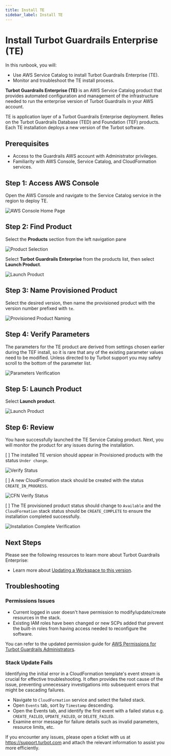 ```yaml
---
title: Install TE
sidebar_label: Install TE
---
```


# Install Turbot Guardrails Enterprise (TE)

In this runbook, you will:
- Use AWS Service Catalog to install Turbot Guardrails Enterprise (TE).
- Monitor and troubleshoot the TE install process.

**Turbot Guardrails Enterprise (TE)** is an AWS Service Catalog product that provides automated configuration and management of the infrastructure needed to run the enterprise version of Turbot Guardrails in your AWS account.

TE is application layer of a Turbot Guardrails Enterprise deployment. Relies on the Turbot Guardrails Database (TED) and Foundation (TEF) products. Each TE installation deploys a new version of the Turbot software.

## Prerequisites

- Access to the Guardrails AWS account with Administrator privileges.
- Familiarity with AWS Console, Service Catalog, and CloudFormation services.

## Step 1: Access AWS Console

Open the AWS Console and navigate to the Service Catalog service in the region to deploy TE.

![AWS Console Home Page](/images/docs/guardrails/runbooks/enterprise-install/install-te/install-te-aws-console.png)

## Step 2: Find Product

Select the **Products** section from the left navigation pane

![Product Selection](/images/docs/guardrails/runbooks/enterprise-install/install-te/install-te-product-selection.png)

Select **Turbot Guardrails Enterprise** from the products list, then select **Launch Product**.

![Launch Product](/images/docs/guardrails/runbooks/enterprise-install/install-te/install-te-launch-product.png)

## Step 3: Name Provisioned Product

Select the desired version, then name the provisioned product with the version number prefixed with `te`.

![Provisioned Product Naming](/images/docs/guardrails/runbooks/enterprise-install/install-te/install-te-product-naming.png)

## Step 4: Verify Parameters

The parameters for the TE product are derived from settings chosen earlier during the TEF install, so it is rare that any of the existing parameter values need to be modified. Unless directed to by Turbot support you may safely scroll to the bottom of the parameter list.

![Parameters Verification](/images/docs/guardrails/runbooks/enterprise-install/install-te/install-te-parameters-verification.png)

## Step 5: Launch Product

Select **Launch product**.

![Launch Product](/images/docs/guardrails/runbooks/enterprise-install/install-te/install-te-launch.png)

## Step 6: Review

You have successfully launched the TE Service Catalog product. Next, you will monitor the product for any issues during the installation.

[ ] The installed TE version should appear in Provisioned products with the status `Under change`.

![Verify Status](/images/docs/guardrails/runbooks/enterprise-install/install-te/install-te-verify-install.png)

[ ] A new CloudFormation stack should be created with the status `CREATE_IN_PROGRESS`.

![CFN Verify Status](/images/docs/guardrails/runbooks/enterprise-install/install-te/install-te-cfn-status.png)

[ ] The TE provisioned product status should change to `Available` and the `CloudFormation` stack status should be `CREATE_COMPLETE` to ensure the installation completed successfully.

![Installation Complete Verification](/images/docs/guardrails/runbooks/enterprise-install/install-te/install-te-install-complete-status.png)

## Next Steps

Please see the following resources to learn more about Turbot Guardrails Enterprise:

- Learn more about [Updating a Workspace to this version](https://turbot.com/guardrails/docs/enterprise/updating-stacks/update-workspace#updating-the-workspace).

## Troubleshooting

### Permissions Issues

- Current logged in user doesn't have permission to modify/update/create resources in the stack.
- Existing IAM roles have been changed or new SCPs added that prevent the built-in roles from having access needed to reconfigure the software.

You can refer to the updated  permission guide for [AWS Permissions for Turbot Guardrails Administrators](https://turbot.com/guardrails/docs/enterprise/FAQ/admin-permissions#aws-permissions-for-turbot-guardrails-administrators).

### Stack Update Fails

Identifying the initial error in a CloudFormation template's event stream is crucial for effective troubleshooting. It often provides the root cause of the issue, preventing unnecessary investigations into subsequent errors that might be cascading failures.

- Navigate to `CloudFormation` service and select the failed stack.
- Open `Events` tab, sort by `Timestamp` descending.
- Open the Events tab, and identify the first event with a failed status e.g. `CREATE_FAILED`, `UPDATE_FAILED`, or `DELETE_FAILED`.
- Examine error message for failure details such as invalid parameters, resource limits, etc.

If you encounter any issues, please open a ticket with us at https://support.turbot.com and attach the relevant information to assist you more efficiently.
